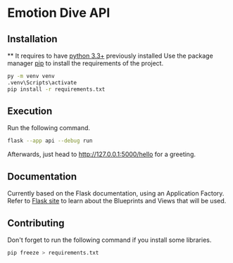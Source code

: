 # Emotion Dive API
## Installation
** It requires to have [python 3.3+](https://www.python.org/) previously installed
Use the package manager [pip](https://pip.pypa.io/en/stable/) to install the requirements of the project.
```bash
py -m venv venv
.venv\Scripts\activate
pip install -r requirements.txt
```
## Execution
Run the following command.
```bash
flask --app api --debug run
```
Afterwards, just head to http://127.0.0.1:5000/hello for a greeting.
## Documentation
Currently based on the Flask documentation, using an Application Factory. Refer to [Flask site](https://flask.palletsprojects.com/en/2.2.x/tutorial/views/) to learn about the Blueprints and Views that will be used.
## Contributing
Don't forget to run the following command if you install some libraries.
```bash
pip freeze > requirements.txt
```
